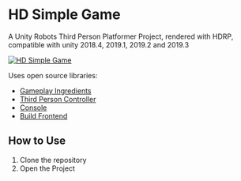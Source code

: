 # HD Simple Game

A Unity Robots Third Person Platformer Project, rendered with HDRP, compatible with unity 2018.4, 2019.1, 2019.2 and 2019.3

[![HD Simple Game](https://img.youtube.com/vi/i3SzZEfs1Z4/0.jpg)](https://www.youtube.com/watch?v=i3SzZEfs1Z4)

Uses open source libraries: 
* [Gameplay Ingredients](https://github.com/peeweek/net.peeweek.gameplay-ingredients) 
* [Third Person Controller](https://github.com/peeweek/net.peeweek.third-person-controller) 
* [Console](https://github.com/peeweek/net.peeweek.console) 
* [Build Frontend](https://github.com/peeweek/net.peeweek.build-frontend)

## How to Use

1. Clone the repository
2. Open the Project